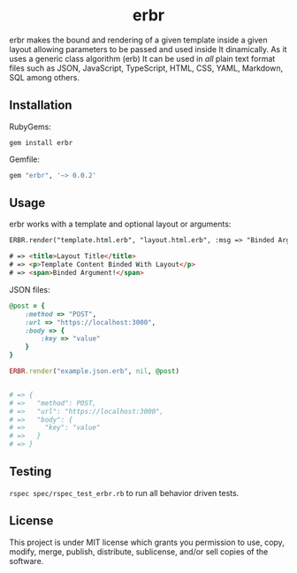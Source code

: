 # <div align="center"> erbr </div>
erbr makes the bound and rendering of a given template inside a given layout allowing parameters to be passed and used inside It dinamically. As it uses a generic class algorithm (erb) It can be used in *all* plain text format files such as JSON, JavaScript, TypeScript, HTML, CSS, YAML, Markdown, SQL among others.

## Installation
RubyGems:
```
gem install erbr
```

Gemfile: 
```sh
gem "erbr", '~> 0.0.2'
```

## Usage
erbr works with a template and optional layout or arguments:
<br>
```html
ERBR.render("template.html.erb", "layout.html.erb", :msg => "Binded Argument!")

# => <title>Layout Title</title>
# => <p>Template Content Binded With Layout</p>
# => <span>Binded Argument!</span>
```
JSON files:
```ruby
@post = {
    :method => "POST",
    :url => "https://localhost:3000",
    :body => {
        :key => "value"
    }
}

ERBR.render("example.json.erb", nil, @post)


# => {
# =>   "method": POST,
# =>   "url": "https://localhost:3000",
# =>   "body": {
# =>     "key": "value"
# =>   }
# => }
```
<div align="center">

</div>

## Testing
```rspec spec/rspec_test_erbr.rb``` to run all behavior driven tests.
<br>

## License
This project is under MIT license which grants you permission to use, copy, modify, merge, publish, distribute, sublicense, and/or sell copies of the software.
